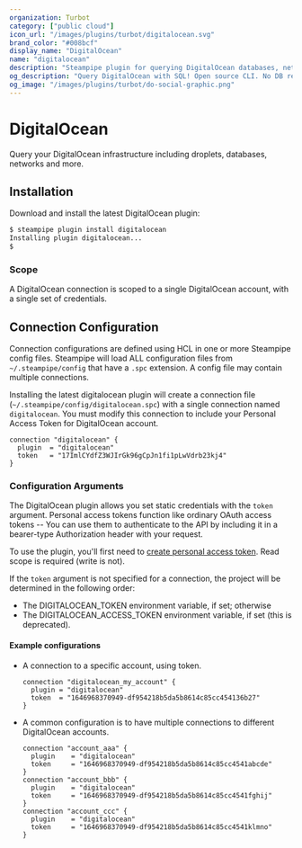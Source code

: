 ```yaml
---
organization: Turbot
category: ["public cloud"]
icon_url: "/images/plugins/turbot/digitalocean.svg"
brand_color: "#008bcf"
display_name: "DigitalOcean"
name: "digitalocean"
description: "Steampipe plugin for querying DigitalOcean databases, networks, and other resources."
og_description: "Query DigitalOcean with SQL! Open source CLI. No DB required."
og_image: "/images/plugins/turbot/do-social-graphic.png"
---
```


# DigitalOcean

Query your DigitalOcean infrastructure including droplets, databases, networks and more.

## Installation

Download and install the latest DigitalOcean plugin:

```bash
$ steampipe plugin install digitalocean
Installing plugin digitalocean...
$
```

### Scope

A DigitalOcean connection is scoped to a single DigitalOcean account, with a single set of credentials.

## Connection Configuration

Connection configurations are defined using HCL in one or more Steampipe config files. Steampipe will load ALL configuration files from `~/.steampipe/config` that have a `.spc` extension. A config file may contain multiple connections.

Installing the latest digitalocean plugin will create a connection file (`~/.steampipe/config/digitalocean.spc`) with a single connection named `digitalocean`. You must modify this connection to include your Personal Access Token for DigitalOcean account.

```hcl
connection "digitalocean" {
  plugin  = "digitalocean"
  token   = "17ImlCYdfZ3WJIrGk96gCpJn1fi1pLwVdrb23kj4"
}
```

### Configuration Arguments

The DigitalOcean plugin allows you set static credentials with the `token` argument. Personal access tokens function like ordinary OAuth access tokens -- You can use them to authenticate to the API by including it in a bearer-type Authorization header with your request. 

To use the plugin, you'll first need to [create personal access token](https://www.digitalocean.com/docs/apis-clis/api/create-personal-access-token/).  Read scope is required (write is not).

If the `token` argument is not specified for a connection, the project will be determined in the following order:
  - The DIGITALOCEAN_TOKEN environment variable, if set; otherwise
  - The DIGITALOCEAN_ACCESS_TOKEN environment variable, if set (this is deprecated).

#### Example configurations

- A connection to a specific account, using token.

  ```hcl
  connection "digitalocean_my_account" {
    plugin = "digitalocean"
    token  = "1646968370949-df954218b5da5b8614c85cc454136b27"
  }
  ```

- A common configuration is to have multiple connections to different DigitalOcean accounts.
  ```hcl
  connection "account_aaa" {
    plugin    = "digitalocean"
    token     = "1646968370949-df954218b5da5b8614c85cc4541abcde"
  }
  connection "account_bbb" {
    plugin    = "digitalocean"
    token     = "1646968370949-df954218b5da5b8614c85cc4541fghij"
  }
  connection "account_ccc" {
    plugin    = "digitalocean"
    token     = "1646968370949-df954218b5da5b8614c85cc4541klmno"
  }
  ```
